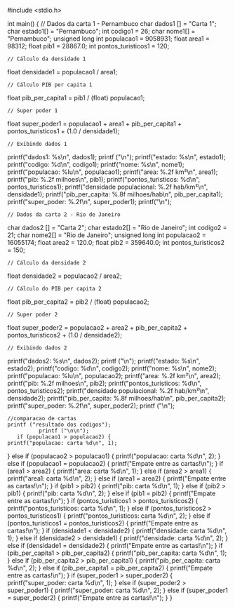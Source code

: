 #include <stdio.h>

int main() {
    // Dados da carta 1 - Pernambuco
char dados1 [] = "Carta 1";
char estado1[] = "Pernambuco";
int codigo1 = 26;
char nome1[] = "Pernambuco"; 
unsigned long int populacao1 = 9058931;
float area1 = 98312;
float pib1 = 28867.0;
int pontos_turisticos1 = 120;

    // Cálculo da densidade 1
float densidade1 = populacao1 / area1;

    // Cálculo PIB per capita 1
float pib_per_capita1 = pib1 / (float) populacao1;

    // Super poder 1
float super_poder1 = populacao1 + area1 + pib_per_capita1 + pontos_turisticos1 + (1.0 / densidade1);

    // Exibindo dados 1
printf("dados1: %s\n", dados1);
    printf ("\n");
printf("estado: %s\n", estado1);
printf("codigo: %d\n", codigo1);
printf("nome: %s\n", nome1);
printf("populacao: %lu\n", populacao1);
printf("area: %.2f km²\n", area1);
printf("pib: %.2f milhoes\n", pib1);
printf("pontos_turisticos: %d\n", pontos_turisticos1);
printf("densidade populacional: %.2f hab/km²\n", densidade1);
printf("pib_per_capita: %.8f milhoes/hab\n", pib_per_capita1);
printf("super_poder: %.2f\n", super_poder1);
                     printf("\n");

    // Dados da carta 2 - Rio de Janeiro
char dados2 [] = "Carta 2";
char estado2[] = "Rio de Janeiro";
int codigo2 = 21;
char nome2[] = "Rio de Janeiro";
unsigned long int populacao2 = 16055174;
float area2 = 120.0;
float pib2 = 359640.0;
int pontos_turisticos2 = 150;

    // Cálculo da densidade 2
float densidade2 = populacao2 / area2;

    // Cálculo do PIB per capita 2
float pib_per_capita2 = pib2 / (float) populacao2;

    // Super poder 2
float super_poder2 = populacao2 + area2 + pib_per_capita2 + pontos_turisticos2 + (1.0 / densidade2);

    // Exibindo dados 2
printf("dados2: %s\n", dados2);
       printf ("\n");
printf("estado: %s\n", estado2);
printf("codigo: %d\n", codigo2);
printf("nome: %s\n", nome2);
printf("populacao: %lu\n", populacao2);
printf("area: %.2f km²\n", area2);
printf("pib: %.2f milhoes\n", pib2);
printf("pontos_turisticos: %d\n", pontos_turisticos2);
printf("densidade populacional: %.2f hab/km²\n", densidade2);
printf("pib_per_capita: %.8f milhoes/hab\n", pib_per_capita2);
printf("super_poder: %.2f\n", super_poder2); printf ("\n");
    
    //comparacao de cartas 
    printf ("resultado dos codigos"); 
              printf ("\n\n");
       if (populacao1 > populacao2) {
    printf("populacao: carta %d\n", 1);
} else if (populacao2 > populacao1) {
    printf("populacao: carta %d\n", 2);
} else if (populacao1 = populacao2) {
    printf("Empate entre as cartas!\n");
       }
    if (area1 > area2) {
    printf("area: carta %d\n", 1);
} else if (area2 > area1) {
    printf("area1: carta %d\n", 2);
} else if (area1 = area2) {
    printf("Empate entre as cartas!\n");
    }
    if (pib1 > pib2) {
    printf("pib: carta %d\n", 1);
} else if (pib2 > pib1) {
    printf("pib: carta %d\n", 2);
} else if (pib1 = pib2) {
    printf("Empate entre as cartas!\n");
       }
    if (pontos_turisticos1 > pontos_turisticos2) {
    printf("pontos_turisticos: carta %d\n", 1);
} else if (pontos_turisticos2 > pontos_turisticos1) {
    printf("pontos_turisticos: carta %d\n", 2);
} else if (pontos_turisticos1 = pontos_turisticos2) {
    printf("Empate entre as cartas!\n");
       }
    if (densidade1 < densidade2) {
    printf("densidade: carta %d\n", 1);
} else if (densidade2 > densidade1) {
    printf("densidade: carta %d\n", 2);
} else if (densidade1 = densidade2) {
    printf("Empate entre as cartas!\n");
       }
    if (pib_per_capita1 > pib_per_capita2) {
    printf("pib_per_capita: carta %d\n", 1);
} else if (pib_per_capita2 > pib_per_capita1) {
    printf("pib_per_capita: carta %d\n", 2);
} else if (pib_per_capita1 = pib_per_capita2) {
    printf("Empate entre as cartas!\n");
       }
           if (super_poder1 > super_poder2) {
    printf("super_poder: carta %d\n", 1);
} else if (super_poder2 > super_poder1) {
    printf("super_poder: carta %d\n", 2);
} else if (super_poder1 = super_poder2) {
    printf("Empate entre as cartas!\n");
}
}
